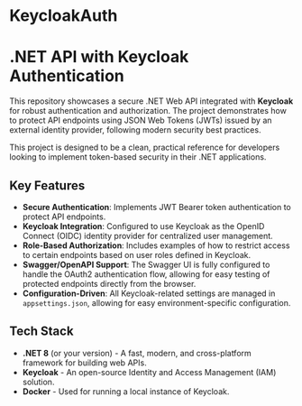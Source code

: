 # KeycloakAuth
# .NET API with Keycloak Authentication

This repository showcases a secure .NET Web API integrated with **Keycloak** for robust authentication and authorization. The project demonstrates how to protect API endpoints using JSON Web Tokens (JWTs) issued by an external identity provider, following modern security best practices.

This project is designed to be a clean, practical reference for developers looking to implement token-based security in their .NET applications.

## Key Features

-   **Secure Authentication**: Implements JWT Bearer token authentication to protect API endpoints.
-   **Keycloak Integration**: Configured to use Keycloak as the OpenID Connect (OIDC) identity provider for centralized user management.
-   **Role-Based Authorization**: Includes examples of how to restrict access to certain endpoints based on user roles defined in Keycloak.
-   **Swagger/OpenAPI Support**: The Swagger UI is fully configured to handle the OAuth2 authentication flow, allowing for easy testing of protected endpoints directly from the browser.
-   **Configuration-Driven**: All Keycloak-related settings are managed in `appsettings.json`, allowing for easy environment-specific configuration.

## Tech Stack

-   **.NET 8** (or your version) - A fast, modern, and cross-platform framework for building web APIs.
-   **Keycloak** - An open-source Identity and Access Management (IAM) solution.
-   **Docker** - Used for running a local instance of Keycloak.
